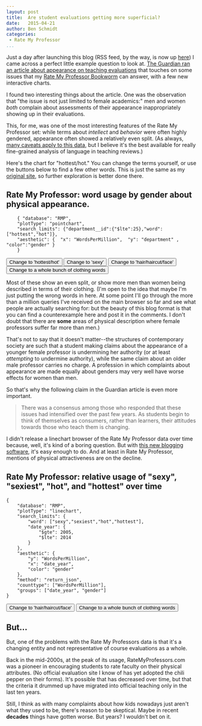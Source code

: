 ```yaml
---
layout: post
title:  Are student evaluations getting more superficial?
date:   2015-04-21
author: Ben Schmidt
categories: 
 - Rate My Professor
...
```


Just a day after launching this blog (RSS feed, by the way, is now up
[here](http://bookworm.benschmidt.org/atom.xml))
I came across a perfect little example question to look
at. [The Guardian ran an article about appearance on teaching evaluations](http://www.theguardian.com/higher-education-network/2015/apr/21/students-dont-rate-me-on-my-appearance-but-on-my-teaching?CMP=share_btn_tw)
that touches on some issues that my
[Rate My Professor Bookworm](http://benschmidt.org/profGender) can answer, with a few new interactive charts.

<!--more-->

I found two interesting things about the article. One was the
observation that "the issue is not just limited to female academics:"
men and women *both* complain about assessments of their appearance 
inappropriately showing up in their evaluations.

This, for me, was one of the most interesting features of the Rate My Professor set: while 
terms about *intellect* and *behavior* were often highly gendered, appearance often showed a relatively even split. (As always, [many caveats apply to this data](http://benschmidt.org/2015/02/06/rate-my-professor/), but I believe it's the best available for really fine-grained analysis of language in teaching reviews.)

Here's the chart for "hottest/hot." You can change the terms yourself, or use the buttons below to find a few other words. This is just the same as my [original site](http://benschmidt.org/profGender), so further exploration is better done there.

## Rate My Professor: word usage by gender about physical appearance.
```{.bookworm default="SVG" filters="word:textArray" width=700 height=400 id=appearances}
	{ "database": "RMP",
	"plotType": "pointchart",
	"search_limits": {"department__id":{"$lte":25},"word": ["hottest","hot"]},
	"aesthetic": {  "x": "WordsPerMillion",  "y": "department" , "color":"gender" }
	}
```
<button onclick="fixDirectors('hottest,hot')">Change to 'hottest/hot'</button>
<button onclick="fixDirectors('sexy')">Change to 'sexy'</button>
<button onclick="fixDirectors('hair,haircut,face')">Change to 'hair/haircut/face'</button>
<button onclick="fixDirectors('clothes,clothing,shirt,pants,skirt,dress,dresses,dressed,blouses,blouse,wore,wears')">Change to a whole bunch of clothing words</button>
<script>
function fixDirectors(word) {
var worm = d3.select("#appearances").node().__bookworm__
//Once we have the bookworm element, we can change the search limits by operating on the query.
worm.query.search_limits.word = word.replace(", ",",").split(",");
worm.updatePlot()
d3.select("#appearances").selectAll("input").node().value = word
}
</script>

Most of these show an even split, or show more men than women being described in terms of their clothing. (I'm open to the idea that maybe I'm just putting the wrong words in here. At some point I'll go through the more than a million queries I've received on the main browser so far and see what people are actually searching for: but the beauty of this blog format is that you can find a counterexample here and post it in the comments. I don't doubt that there are **some** areas of physical description where female professors suffer far more than men.)

That's not to say that it doesn't matter--the structures of contemporary society are such that a student making claims about the appearance of a younger female professor is undermining her authority (or at least *attempting* to undermine authority), while the same claim about an older male professor carries no charge. A profession in which complaints about appearance are made equally about genders may very well have worse effects for women than men.

So that's why the following claim in the Guardian article is even more important.

> There was a consensus among those who responded that these issues
>  had intensified over the past few years. As students begin to think
>  of themselves as consumers, rather than learners, their attitudes
>  towards those who teach them is changing.

I didn't release a linechart browser of the Rate My Professor data over time because, well, it's kind of a boring question. But with [this new blogging software](http://bookworm.benschmidt.org/posts/2015-03-24-new-formats.html), it's easy enough to do. And at least in Rate My Professor, mentions of physical attractiveness are on the decline.

## Rate My Professor: relative usage of "sexy", "sexiest", "hot", and "hottest" over time
```{.bookworm default="SVG" filters="word:textArray" width=600 height=500 id=overTime}
{
    "database": "RMP",
    "plotType": "linechart",
    "search_limits": {
        "word": ["sexy","sexiest","hot","hottest"],
        "date_year": {
            "$gte": 2005,
            "$lte": 2014
        }
    },
    "aesthetic": {
        "y": "WordsPerMillion",
        "x": "date_year",
        "color": "gender"
    },
    "method": "return_json",
    "counttype": ["WordsPerMillion"],
    "groups": ["date_year", "gender"]
}
```
<button onclick="fixDirectors2('hair,haircut,face')">Change to 'hair/haircut/face'</button>
<button onclick="fixDirectors2('clothes,clothing,shirt,pants,skirt,dress,dresses,dressed,blouses,blouse,wore,wears')">Change to a whole bunch of clothing words</button>
<script>
function fixDirectors2(word) {
var worm = d3.select("#overTime").node().__bookworm__
//Once we have the bookworm element, we can change the search limits by operating on the query.
worm.query.search_limits.word = word.replace(", ",",").split(",");
worm.updatePlot()
d3.select("#overTime").selectAll("input").node().value = word
}
</script>

## But...

But, one of the problems with the Rate My Professors data is that it's a changing entity and not representative of course evaluations as a whole.

Back in the mid-2000s, at the peak of its usage, RateMyProfessors.com was a pioneer in encouraging students to rate faculty on their physical attributes. (No official evaluation site I know of has yet adopted the chili pepper on their forms). It's possible that has decreased over time, but that the criteria it drummed up have migrated into official teaching only in the last ten years.

Still, I think as with many complaints about how kids nowadays just aren't what they used to be, there's reason to be skeptical. Maybe in recent **decades** things have gotten worse. But years? I wouldn't bet on it.
